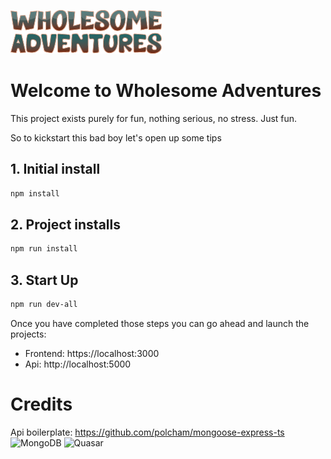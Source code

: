 ![Wholesome Adventures](whole-adventures-designs/Logo/Exports/PNG/wholesome-adventures-logo.png)

# Welcome to Wholesome Adventures
This project exists purely for fun, nothing serious, no stress. Just fun.

So to kickstart this bad boy let's open up some tips

## 1. Initial install
```bash
npm install
```

## 2. Project installs
```bash
npm run install
```

## 3. Start Up
```bash
npm run dev-all
```

Once you have completed those steps you can go ahead and launch the projects:
- Frontend: https://localhost:3000
- Api: http://localhost:5000

# Credits
Api boilerplate: https://github.com/polcham/mongoose-express-ts
![MongoDB](https://webimages.mongodb.com/_com_assets/cms/MongoDB_Logo_FullColorBlack_RGB-4td3yuxzjs.png?auto=format%2Ccompress)
![Quasar](https://cdn.quasar.dev/logo-v2/svg/logotype.svg)


